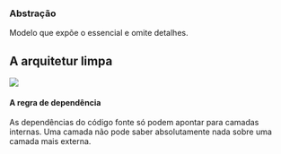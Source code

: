 
### Abstração

Modelo que expõe o essencial e omite detalhes.

## A arquitetur limpa

![](https://blog.cleancoder.com/uncle-bob/images/2012-08-13-the-clean-architecture/CleanArchitecture.jpg)

#### A regra de dependência

As dependências do código fonte só podem apontar para camadas internas.
Uma camada não pode saber absolutamente nada sobre uma camada mais externa.